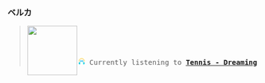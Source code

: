 ### ベルカ
<blockquote>
<div align="right">
<kbd>
<a href="https://www.youtube.com/results?search_query=Tennis+Dreaming" target="_blank">
    <img align="left" width="100" height="100" src="https:&#x2F;&#x2F;lastfm.freetls.fastly.net&#x2F;i&#x2F;u&#x2F;174s&#x2F;1dcb5ec68b2d47a7a29d2e75c20579a7.png">
</a>
</br></br></br>
<p align="center"><img height="14" width="14" src="assets/listening.png"> Currently listening to <b><a href="https://www.youtube.com/results?search_query=Tennis+Dreaming" target="_blank">Tennis - Dreaming</a> </b></p>
</kbd>
</div>
</blockquote>